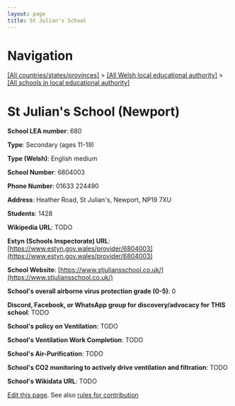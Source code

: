 ```yaml
---
layout: page
title: St Julian's School
---
```

# Navigation

[[All countries/states/provinces]](../../..) > [[All Welsh local educational authority]](../..) > [[All schools in local educational authority]](..)

# St Julian's School (Newport)

**School LEA number**: 680

**Type**: Secondary (ages 11-19)

**Type (Welsh)**: English medium

**School Number**: 6804003

**Phone Number**: 01633 224490

**Address**: Heather Road, St Julian's, Newport, NP19 7XU

**Students**: 1428

**Wikipedia URL**: TODO

**Estyn (Schools Inspectorate) URL**: [https://www.estyn.gov.wales/provider/6804003](https://www.estyn.gov.wales/provider/6804003)

**School Website**: [https://www.stjuliansschool.co.uk/](https://www.stjuliansschool.co.uk/)

**School's overall airborne virus protection grade (0-5)**: 0

**Discord, Facebook, or WhatsApp group for discovery/advocacy for THIS school**: TODO

**School's policy on Ventilation**: TODO

**School's Ventilation Work Completion**: TODO

**School's Air-Purification**: TODO

**School's CO2 monitoring to actively drive ventilation and filtration**: TODO

**School's Wikidata URL**: TODO




[Edit this page](https://github.com/VentilationProject/Wales/edit/prif/./Newport/St_Julian's_School.md). See also [rules for contribution](../../../contribution-rules/)